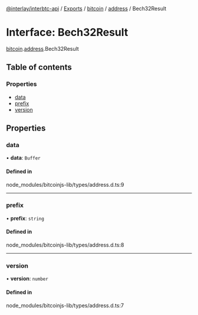 [@interlay/interbtc-api](/README.md) / [Exports](/modules.md) / [bitcoin](/modules/bitcoin.md) / [address](/modules/bitcoin.address.md) / Bech32Result

# Interface: Bech32Result

[bitcoin](/modules/bitcoin.md).[address](/modules/bitcoin.address.md).Bech32Result

## Table of contents

### Properties

- [data](/interfaces/bitcoin.address.Bech32Result.md#data)
- [prefix](/interfaces/bitcoin.address.Bech32Result.md#prefix)
- [version](/interfaces/bitcoin.address.Bech32Result.md#version)

## Properties

### data

• **data**: `Buffer`

#### Defined in

node_modules/bitcoinjs-lib/types/address.d.ts:9

___

### prefix

• **prefix**: `string`

#### Defined in

node_modules/bitcoinjs-lib/types/address.d.ts:8

___

### version

• **version**: `number`

#### Defined in

node_modules/bitcoinjs-lib/types/address.d.ts:7
